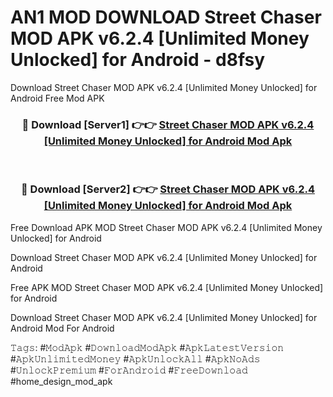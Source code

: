# AN1 MOD DOWNLOAD Street Chaser MOD APK v6.2.4 [Unlimited Money Unlocked] for Android - d8fsy
Download Street Chaser MOD APK v6.2.4 [Unlimited Money Unlocked] for Android Free Mod APK

<div align="center">
<h3>🔴 Download [Server1] 👉👉 <a href="https://apk-comot.site?title=Street_Chaser_MOD_APK_v6.2.4_[Unlimited_Money_Unlocked]_for_Android">Street Chaser MOD APK v6.2.4 [Unlimited Money Unlocked] for Android Mod Apk</a></h3><br>

<h3>🔴 Download [Server2] 👉👉 <a href="https://apk-comot.site?title=Street_Chaser_MOD_APK_v6.2.4_[Unlimited_Money_Unlocked]_for_Android">Street Chaser MOD APK v6.2.4 [Unlimited Money Unlocked] for Android Mod Apk</a></h3>
</div>


Free Download APK MOD Street Chaser MOD APK v6.2.4 [Unlimited Money Unlocked] for Android

Download Street Chaser MOD APK v6.2.4 [Unlimited Money Unlocked] for Android 

Free APK MOD Street Chaser MOD APK v6.2.4 [Unlimited Money Unlocked] for Android 

Download Street Chaser MOD APK v6.2.4 [Unlimited Money Unlocked] for Android Mod For Android

𝚃𝚊𝚐𝚜: #𝙼𝚘𝚍𝙰𝚙𝚔 #𝙳𝚘𝚠𝚗𝚕𝚘𝚊𝚍𝙼𝚘𝚍𝙰𝚙𝚔 #𝙰𝚙𝚔𝙻𝚊𝚝𝚎𝚜𝚝𝚅𝚎𝚛𝚜𝚒𝚘𝚗 #𝙰𝚙𝚔𝚄𝚗𝚕𝚒𝚖𝚒𝚝𝚎𝚍𝙼𝚘𝚗𝚎𝚢 #𝙰𝚙𝚔𝚄𝚗𝚕𝚘𝚌𝚔𝙰𝚕𝚕 #𝙰𝚙𝚔𝙽𝚘𝙰𝚍𝚜 #𝚄𝚗𝚕𝚘𝚌𝚔𝙿𝚛𝚎𝚖𝚒𝚞𝚖 #𝙵𝚘𝚛𝙰𝚗𝚍𝚛𝚘𝚒𝚍 #𝙵𝚛𝚎𝚎𝙳𝚘𝚠𝚗𝚕𝚘𝚊𝚍 #home_design_mod_apk
